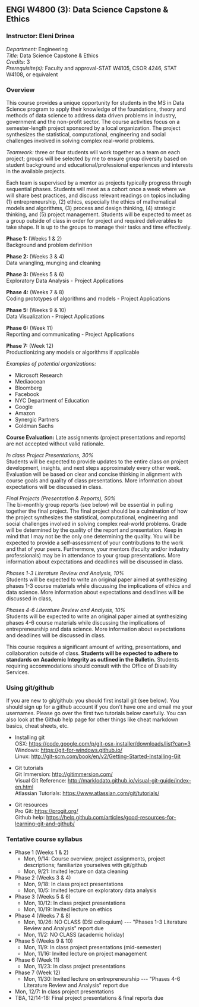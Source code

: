 ## ENGI W4800 (3): Data Science Capstone & Ethics
### Instructor: Eleni Drinea

*Department:* Engineering  
*Title:* Data Science Capstone & Ethics  
*Credits*: 3  
*Prerequisite(s):* Faculty and approval-STAT W4105, CSOR 4246, STAT W4108, or equivalent

### Overview

This course provides a unique opportunity for students in the MS in Data Science program to apply their knowledge of the foundations, theory and methods of data science to address data driven problems in industry, government and the non-profit sector. The course activities focus on a semester-length project sponsored by a local organization. The project synthesizes the statistical, computational, engineering and social challenges involved in solving complex real-world problems.

*Teamwork:* three or four students will work together as a team on each project; groups will be selected by me to ensure group diversity based on student background and educational/professional experiences and interests in the available projects.

Each team is supervised by a mentor as projects typically progress through sequential phases. Students will meet as a cohort once a week where we will share best practices, and discuss relevant readings on topics including (1) entrepreneurship, (2) ethics, especially the ethics of mathematical models and algorithms, (3) process and design thinking, (4) strategic thinking, and (5) project management. Students will be expected to meet as a group outside of class in order for project and required deliverables to take shape. It is up to the groups to manage their tasks and time effectively.

**Phase 1:** (Weeks 1 & 2)  
Background and problem definition

**Phase 2:** (Weeks 3 & 4)  
Data wrangling, munging and cleaning

**Phase 3:** (Weeks 5 & 6)  
Exploratory Data Analysis - Project Applications

**Phase 4:** (Weeks 7 & 8)   
Coding prototypes of algorithms and models - Project Applications

**Phase 5:** (Weeks 9 & 10)   
Data Visualization - Project Applications

**Phase 6:** (Week 11)   
Reporting and communicating - Project Applications

**Phase 7:** (Week 12)    
Productionizing any models or algorithms if applicable

*Examples of potential organizations:*    
+ Microsoft Research
+ Mediaocean
+ Bloomberg
+ Facebook
+ NYC Department of Education
+ Google
+ Amazon
+ Synergic Partners
+ Goldman Sachs

**Course Evaluation:** Late assignments (project presentations and reports) are not accepted without valid rationale.

*In class Project Presentations, 30%*    
Students will be expected to provide updates to the entire class on project development, insights, and next steps approximately every other week. Evaluation will be based on clear and concise thinking in alignment with course goals and quality of class presentations. More information about expectations will be discussed in class.



*Final Projects (Presentation & Reports), 50%*     
The bi-monthly group reports (see below)  will be essential in pulling together the final project. The final project should be a culmination of how the project synthesizes the statistical, computational, engineering and social challenges involved in solving complex real-world problems. Grade will be determined by the quality of the report and presentation. Keep in mind that I may not be the only one determining the quality. You will be expected to provide a self-assessment of your contributions to the work and that of your peers. Furthermore, your mentors (faculty and/or industry professionals) may be in attendance to your group presentations. More information about expectations and deadlines will be discussed in class.

*Phases 1-3 Literature Review and Analysis, 10%*    
Students will be expected to write an original paper aimed at synthesizing phases 1-3 course materials while discussing the implications of ethics and data science. More information about expectations and deadlines will be discussed in class,

*Phases 4-6 Literature Review and Analysis, 10%*     
Students will be expected to write an original paper aimed at synthesizing phases 4-6 course materials while discussing the implications of entrepreneurship and data science. More information about expectations and deadlines will be discussed in class.

This course requires a significant amount of writing, presentations, and collaboration outside of class. **Students will be expected to adhere to standards on Academic Integrity as outlined in the Bulletin.**
Students requiring accommodations should consult with the Office of Disability Services.


### Using git/github    
If you are new to git/github: you should first install git (see below). You should sign up for a github account if you don't have one and email me your usernames. Please go over the first two tutorials below carefully. You can also look at the Github help page for other things like cheat markdown basics, cheat sheets, etc.

* Installing git    
OSX: https://code.google.com/p/git-osx-installer/downloads/list?can=3  
Windows: https://git-for-windows.github.io/    
Linux: http://git-scm.com/book/en/v2/Getting-Started-Installing-Git

* Git tutorials     
Git Immersion: http://gitimmersion.com/    
Visual Git Reference: http://marklodato.github.io/visual-git-guide/index-en.html     
Atlassian Tutorials: https://www.atlassian.com/git/tutorials/

* Git resources      
Pro Git: https://progit.org/      
Github help: https://help.github.com/articles/good-resources-for-learning-git-and-github/     


### Tentative course syllabus   
+ Phase 1 (Weeks 1 & 2)
  * Mon, 9/14: Course overview, project assignments, project descriptions; familiarize yourselves with git/github
  * Mon, 9/21: Invited lecture on data cleaning
+ Phase 2 (Weeks 3 & 4)
  * Mon, 9/18: In class project presentations
  * Mon, 10/5: Invited lecture on exploratory data analysis
+ Phase 3 (Weeks 5 & 6)
  * Mon, 10/12: In class project presentations
  * Mon, 10/19: Invited lecture on ethics
+ Phase 4 (Weeks 7 & 8)  
  * Mon, 10/26: NO CLASS (DSI colloquium) --- "Phases 1-3 Literature Review and Analysis" report due
  * Mon, 11/2: NO CLASS (academic holiday)
+ Phase 5 (Weeks 9 & 10)
  * Mon, 11/9: In class project presentations (mid-semester)
  * Mon, 11/16: Invited lecture on project management
+ Phase 6 (Week 11)
  * Mon, 11/23: In class project presentations 
+ Phase 7 (Week 12)
  * Mon, 11/30: Invited lecture on entrepreneurship --- "Phases 4-6 Literature Review and Analysis" report due
+ Mon, 12/7: In class project presentations 
+ TBA, 12/14-18: Final project presentations & final reports due
